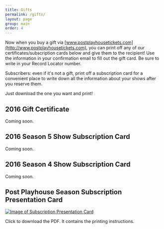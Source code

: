 ```yaml
---
title: Gifts
permalink: /gifts/
layout: page
group: main
order: 4
---
```

Now when you buy a gift via [www.postplayhousetickets.com](http://www.postplayhousetickets.com), you can print off any of our certificates/subscription cards below and give them to the recipient! Use the information in your confirmation email to fill out the gift card. Be sure to write in your Record Locator number.

Subscribers: even if it's not a gift, print off a subscription card for a convenient place to write down all the information about your shows after you reserve them.

Just download the one you want and print!

## 2016 Gift Certificate

Coming soon.


## 2016 Season 5 Show Subscription Card

Coming soon.


## 2016 Season 4 Show Subscription Card

Coming soon.


## Post Playhouse Season Subscription Presentation Card

<a href="{{ site.baseurl }}/documents/subscription-presenter.pdf" download><img src="{{ site.baseurl }}/documents/subscription-presenter.png" alt="Image of Subscription Presentation Card"></a>

Click to download the PDF. It contains the printing instructions.